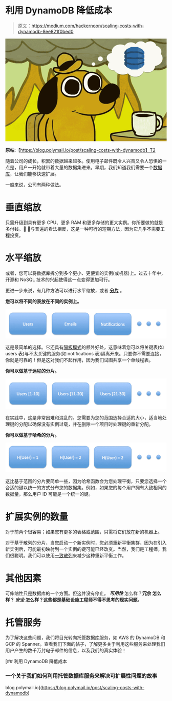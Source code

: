 # 利用 DynamoDB 降低成本

> 原文：<https://medium.com/hackernoon/scaling-costs-with-dynamodb-8ee821f0bed0>

![](img/c70b64516eb6ecd73960bde75ddcddfc.png)

**原帖:**【https://blog.polymail.io/post/scaling-costs-with-dynamodb】T2

随着公司的成长，积累的数据越来越多。使用电子邮件既令人兴奋又令人恐惧的一点是，用户一开始就带着大量的数据集进来。早期，我们知道我们需要一个[数据库](https://hackernoon.com/tagged/database)，让我们能够快速扩展。

一般来说，公司有两种做法。

# 垂直缩放

只需升级到具有更多 CPU、更多 RAM 和更多存储的更大实例。你所要做的就是多付钱。💸 💸与普遍的看法相反，这是一种可行的短期方法，因为它几乎不需要工程投资。

# 水平缩放

或者，您可以将数据库拆分到多个更小、更便宜的实例(或机器)上。过去十年中，开源和 NoSQL 技术的兴起使得这一点变得更加可行。

更进一步来说，有几种方法可以进行水平缩放，或者 [**分片**](http://searchcloudcomputing.techtarget.com/definition/sharding) 。

**您可以将不同的表放在不同的实例上。**

![](img/2e0218aea7ef9232a6904aa67e91c927.png)

这是最简单的选择。它还具有[隔板模式](https://docs.microsoft.com/en-us/azure/architecture/patterns/bulkhead)的额外好处，这意味着您可以将关键表(如 users 表)与不太关键的服务(如 notifications 表)隔离开来。只要你不需要连接，你就是可靠的！但是这对我们不起作用，因为我们试图共享一个单线程表。

**你可以做基于远程的分片。**

![](img/516552703fa004a026b05e5de972ac52.png)

在实践中，这是非常困难和混乱的。您需要为您的范围选择合适的大小，适当地处理键的分配以确保没有实例过载，并在删除一个项目时处理键的重新分配。

**你可以做基于哈希的分片。**

![](img/6ab883b709b3b7c94c9867d7d6ed0169.png)

这比基于范围的分片要简单一些，因为哈希函数会为您处理平衡，只要您选择一个合适的键以统一的方式分布您的数据集。例如，如果您的每个用户拥有大致相同的数据量，那么用户 ID 可能是一个统一的键。

# 扩展实例的数量

对于前两个很容易；如果您有更多的表格或范围，只需将它们放在新的机器上。

对于基于散列的分片，当您启动一个新实例时，您必须重新平衡集群，因为在引入新实例后，可能最初映射到一个实例的键可能已经改变。当然，我们是工程师。我们很聪明。我们可以使用[一致散列](https://akshatm.svbtle.com/consistent-hash-rings-theory-and-implementation)来减少这种重新平衡工作。

# 其他因素

可伸缩性只是数据库的一个方面。但这并没有停止。 ***可用性*** 怎么样？**冗余 怎么样？ ***安全*** 怎么样？这些都是基础设施工程师不得不思考的现实问题。**

# 托管服务

为了解决这些问题，我们将目光转向托管数据库服务，如 AWS 的 DynamoDB 和 GCP 的 Spanner。查看我们下面的帖子，了解更多关于利用这些服务来处理我们用户产生的数千万封电子邮件的信息，以及我们的真实体验！

[](https://blog.polymail.io/post/scaling-costs-with-dynamodb) [## 利用 DynamoDB 降低成本

### 一个关于我们如何利用托管数据库服务来解决可扩展性问题的故事

blog.polymail.io](https://blog.polymail.io/post/scaling-costs-with-dynamodb)